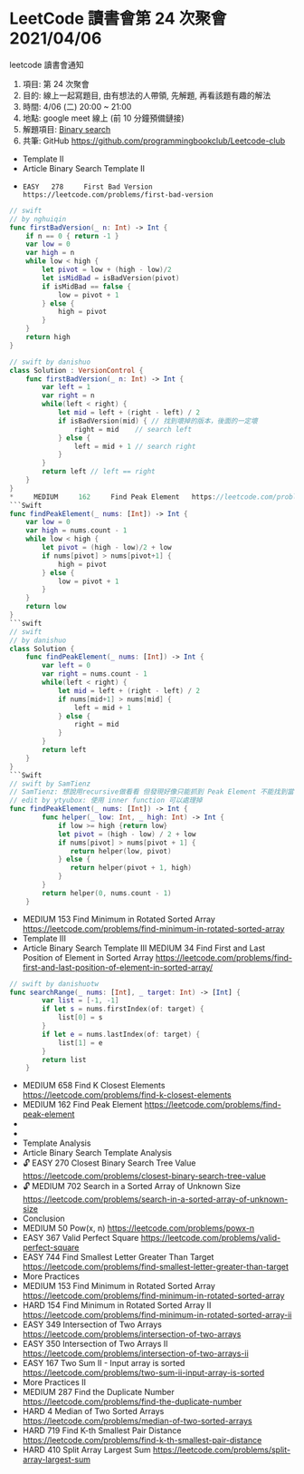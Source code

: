 # LeetCode 讀書會第 24 次聚會 2021/04/06

  leetcode 讀書會通知
 1. 項目: 第 24 次聚會
 2. 目的: 線上一起寫題目, 由有想法的人帶領, 先解題, 再看該題有趣的解法
 3. 時間: 4/06 (二) 20:00 ~ 21:00
 4. 地點: google meet 線上 (前 10 分鐘預備鏈接)
 5. 解題項目:  [Binary search](https://leetcode.com/explore/learn/card/binary-search)
 6. 共筆: GitHub https://github.com/programmingbookclub/Leetcode-club
 
 
 * Template II
*   Article Binary Search Template II
*     EASY	 278	 First Bad Version	 https://leetcode.com/problems/first-bad-version

```Swift 
// swift 
// by nghuiqin
func firstBadVersion(_ n: Int) -> Int {
    if n == 0 { return -1 }
    var low = 0
    var high = n
    while low < high {
        let pivot = low + (high - low)/2
        let isMidBad = isBadVersion(pivot)
        if isMidBad == false {
            low = pivot + 1
        } else {
            high = pivot
        }
    }
    return high
}

// swift by danishuo
class Solution : VersionControl {
    func firstBadVersion(_ n: Int) -> Int {
        var left = 1
        var right = n
        while(left < right) {
            let mid = left + (right - left) / 2
            if isBadVersion(mid) { // 找到壞掉的版本，後面的一定壞
                right = mid    // search left
            } else {
                left = mid + 1 // search right
            }
        }
        return left // left == right
    }
}
*     MEDIUM	 162	 Find Peak Element	 https://leetcode.com/problems/find-peak-element
```Swift
func findPeakElement(_ nums: [Int]) -> Int {
    var low = 0
    var high = nums.count - 1
    while low < high {
        let pivot = (high - low)/2 + low
        if nums[pivot] > nums[pivot+1] {
            high = pivot
        } else {
            low = pivot + 1
        }
    }
    return low
}
```swift
// swift 
// by danishuo
class Solution {
    func findPeakElement(_ nums: [Int]) -> Int {
        var left = 0
        var right = nums.count - 1
        while(left < right) {
            let mid = left + (right - left) / 2
            if nums[mid+1] > nums[mid] {
                left = mid + 1
            } else {
                right = mid
            }
        }
        return left
    }
}
```Swift
// swift by SamTienz
// SamTienz: 想說用recursive做看看 但發現好像只能抓到 Peak Element 不能找到當初的Index
// edit by ytyubox: 使用 inner function 可以處理掉
func findPeakElement(_ nums: [Int]) -> Int {
        func helper(_ low: Int, _ high: Int) -> Int {
            if low >= high {return low}
            let pivot = (high - low) / 2 + low
            if nums[pivot] > nums[pivot + 1] { 
               return helper(low, pivot)
            } else { 
               return helper(pivot + 1, high)
            }
        }
        return helper(0, nums.count - 1)
    }
```
* MEDIUM	 153	 Find Minimum in Rotated Sorted Array	 https://leetcode.com/problems/find-minimum-in-rotated-sorted-array
* Template III
* Article Binary Search Template III
MEDIUM    34    Find First and Last Position of Element in Sorted Array    https://leetcode.com/problems/find-first-and-last-position-of-element-in-sorted-array/


```swift
// swift by danishuotw 
func searchRange(_ nums: [Int], _ target: Int) -> [Int] {        
        var list = [-1, -1]
        if let s = nums.firstIndex(of: target) { 
            list[0] = s
        }
        if let e = nums.lastIndex(of: target) {
            list[1] = e
        }
        return list
    }
```
* MEDIUM	 658	 Find K Closest Elements	 https://leetcode.com/problems/find-k-closest-elements
* MEDIUM	 162	 Find Peak Element	 https://leetcode.com/problems/find-peak-element
*   
*   
* Template Analysis
* Article Binary Search Template Analysis
* 🔓	 EASY	 270	 Closest Binary Search Tree Value	 https://leetcode.com/problems/closest-binary-search-tree-value
* 🔓	 MEDIUM	 702	 Search in a Sorted Array of Unknown Size	 https://leetcode.com/problems/search-in-a-sorted-array-of-unknown-size
* Conclusion
* MEDIUM	 50	 Pow(x, n)	 https://leetcode.com/problems/powx-n
* EASY	 367	 Valid Perfect Square	 https://leetcode.com/problems/valid-perfect-square
* EASY	 744	 Find Smallest Letter Greater Than Target	 https://leetcode.com/problems/find-smallest-letter-greater-than-target
* More Practices
* MEDIUM	 153	 Find Minimum in Rotated Sorted Array	 https://leetcode.com/problems/find-minimum-in-rotated-sorted-array
* HARD	 154	 Find Minimum in Rotated Sorted Array II	 https://leetcode.com/problems/find-minimum-in-rotated-sorted-array-ii
* EASY	 349	 Intersection of Two Arrays	 https://leetcode.com/problems/intersection-of-two-arrays
* EASY	 350	 Intersection of Two Arrays II	 https://leetcode.com/problems/intersection-of-two-arrays-ii
* EASY	 167	 Two Sum II - Input array is sorted	 https://leetcode.com/problems/two-sum-ii-input-array-is-sorted
* More Practices II
* MEDIUM	 287	 Find the Duplicate Number	 https://leetcode.com/problems/find-the-duplicate-number
* HARD	 4	 Median of Two Sorted Arrays	 https://leetcode.com/problems/median-of-two-sorted-arrays
* HARD	 719	 Find K-th Smallest Pair Distance	 https://leetcode.com/problems/find-k-th-smallest-pair-distance 
* HARD	 410	 Split Array Largest Sum	 https://leetcode.com/problems/split-array-largest-sum
